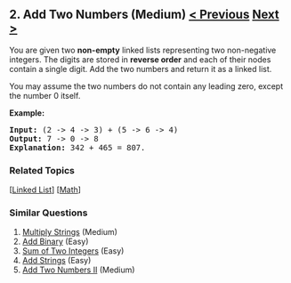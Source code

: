 <!--|This file generated by command(leetcode description); DO NOT EDIT.    |-->
<!--+----------------------------------------------------------------------+-->
<!--|@author    Openset <openset.wang@gmail.com>                           |-->
<!--|@link      https://github.com/openset                                 |-->
<!--|@home      https://github.com/openset/leetcode                        |-->
<!--+----------------------------------------------------------------------+-->

## 2. Add Two Numbers (Medium) [< Previous](https://github.com/openset/leetcode/tree/master/problems/two-sum "Two Sum") [Next >](https://github.com/openset/leetcode/tree/master/problems/longest-substring-without-repeating-characters "Longest Substring Without Repeating Characters")

<p>You are given two <b>non-empty</b> linked lists representing two non-negative integers. The digits are stored in <b>reverse order</b> and each of their nodes contain a single digit. Add the two numbers and return it as a linked list.</p>

<p>You may assume the two numbers do not contain any leading zero, except the number 0 itself.</p>

<p><b>Example:</b></p>

<pre>
<b>Input:</b> (2 -&gt; 4 -&gt; 3) + (5 -&gt; 6 -&gt; 4)
<b>Output:</b> 7 -&gt; 0 -&gt; 8
<b>Explanation:</b> 342 + 465 = 807.
</pre>

### Related Topics
  [[Linked List](https://github.com/openset/leetcode/tree/master/tag/linked-list/README.md)]
  [[Math](https://github.com/openset/leetcode/tree/master/tag/math/README.md)]

### Similar Questions
  1. [Multiply Strings](https://github.com/openset/leetcode/tree/master/problems/multiply-strings) (Medium)
  1. [Add Binary](https://github.com/openset/leetcode/tree/master/problems/add-binary) (Easy)
  1. [Sum of Two Integers](https://github.com/openset/leetcode/tree/master/problems/sum-of-two-integers) (Easy)
  1. [Add Strings](https://github.com/openset/leetcode/tree/master/problems/add-strings) (Easy)
  1. [Add Two Numbers II](https://github.com/openset/leetcode/tree/master/problems/add-two-numbers-ii) (Medium)
